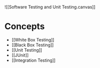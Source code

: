 ![[Software Testing and Unit Testing.canvas]]
# Concepts

- [[White Box Testing]]
- [[Black Box Testing]]
- [[Unit Testing]]
- [[JUnit]]
- [[Integration Testing]]